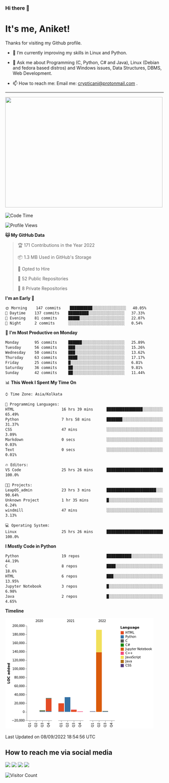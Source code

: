 ### Hi there 👋

   # It's me, Aniket!
   Thanks for visiting my Github profile.

<!--
**crypticani/crypticani** is a ✨ _special_ ✨ repository because its `README.md` (this file) appears on your GitHub profile. -->

- 🌱 I’m currently improving my skills in Linux and Python.

- 💬 Ask me about Programming (C, Python, C# and Java), Linux (Debian and fedora based distros) and Windows issues, Data Structures, DBMS, Web Development.

- 📫 How to reach me: Email me: crypticani@protonmail.com .

---

<a href="#"><img src="https://github-readme-stats.vercel.app/api?username=crypticani&show_icons=true&hide_border=false&layout=default&theme=dracula&count_private=true" width="500" height="350"></a>

<!--START_SECTION:waka-->
![Code Time](http://img.shields.io/badge/Code%20Time-63%20hrs%2047%20mins-blue)

![Profile Views](http://img.shields.io/badge/Profile%20Views-2-blue)

**🐱 My GitHub Data** 

> 🏆 171 Contributions in the Year 2022
 > 
> 📦 1.3 MB Used in GitHub's Storage 
 > 
> 💼 Opted to Hire
 > 
> 📜 52 Public Repositories 
 > 
> 🔑 8 Private Repositories  
 > 
**I'm an Early 🐤** 

```text
🌞 Morning    147 commits    ██████████░░░░░░░░░░░░░░░   40.05% 
🌆 Daytime    137 commits    █████████░░░░░░░░░░░░░░░░   37.33% 
🌃 Evening    81 commits     █████░░░░░░░░░░░░░░░░░░░░   22.07% 
🌙 Night      2 commits      ░░░░░░░░░░░░░░░░░░░░░░░░░   0.54%

```
📅 **I'm Most Productive on Monday** 

```text
Monday       95 commits     ██████░░░░░░░░░░░░░░░░░░░   25.89% 
Tuesday      56 commits     ███░░░░░░░░░░░░░░░░░░░░░░   15.26% 
Wednesday    50 commits     ███░░░░░░░░░░░░░░░░░░░░░░   13.62% 
Thursday     63 commits     ████░░░░░░░░░░░░░░░░░░░░░   17.17% 
Friday       25 commits     █░░░░░░░░░░░░░░░░░░░░░░░░   6.81% 
Saturday     36 commits     ██░░░░░░░░░░░░░░░░░░░░░░░   9.81% 
Sunday       42 commits     ██░░░░░░░░░░░░░░░░░░░░░░░   11.44%

```


📊 **This Week I Spent My Time On** 

```text
⌚︎ Time Zone: Asia/Kolkata

💬 Programming Languages: 
HTML                     16 hrs 39 mins      ████████████████░░░░░░░░░   65.49% 
Python                   7 hrs 58 mins       ███████░░░░░░░░░░░░░░░░░░   31.37% 
CSS                      47 mins             ░░░░░░░░░░░░░░░░░░░░░░░░░   3.09% 
Markdown                 0 secs              ░░░░░░░░░░░░░░░░░░░░░░░░░   0.03% 
Text                     0 secs              ░░░░░░░░░░░░░░░░░░░░░░░░░   0.01%

🔥 Editors: 
VS Code                  25 hrs 26 mins      █████████████████████████   100.0%

🐱‍💻 Projects: 
LeapOS_admin             23 hrs 3 mins       ██████████████████████░░░   90.64% 
Unknown Project          1 hr 35 mins        █░░░░░░░░░░░░░░░░░░░░░░░░   6.24% 
windmill                 47 mins             ░░░░░░░░░░░░░░░░░░░░░░░░░   3.13%

💻 Operating System: 
Linux                    25 hrs 26 mins      █████████████████████████   100.0%

```

**I Mostly Code in Python** 

```text
Python                   19 repos            ███████████░░░░░░░░░░░░░░   44.19% 
C                        8 repos             ████░░░░░░░░░░░░░░░░░░░░░   18.6% 
HTML                     6 repos             ███░░░░░░░░░░░░░░░░░░░░░░   13.95% 
Jupyter Notebook         3 repos             █░░░░░░░░░░░░░░░░░░░░░░░░   6.98% 
Java                     2 repos             █░░░░░░░░░░░░░░░░░░░░░░░░   4.65%

```


**Timeline**

![Chart not found](https://raw.githubusercontent.com/crypticani/crypticani/master/charts/bar_graph.png) 


 Last Updated on 08/09/2022 18:54:56 UTC
<!--END_SECTION:waka-->

## How to reach me via social media
<p>
<a href="https://www.linkedin.com/in/crypticani/"><img src="https://img.shields.io/badge/-LinkedIn-blue?&style=for-the-badge&logo=linkedin&logoColor=white" height=30></a> 
<a href="https://twitter.com/crypticani"><img src="https://img.shields.io/badge/twitter-%231DA1F2.svg?&style=for-the-badge&logo=twitter&logoColor=white" height=30></a> 
<a href="https://www.quora.com/profile/Cryptic-Ani"><img src="https://img.shields.io/badge/-Quora-critical?&style=for-the-badge&logo=quora&logoColor=white" height=30></a>   
<a href="https://t.me/crypticani"><img src="https://img.shields.io/badge/-Telegram-informational?&style=for-the-badge&logo=telegram&logoColor=white" height=30></a> 

</p>

![Visitor Count](https://profile-counter.glitch.me/{crypticani}/count.svg)
